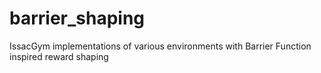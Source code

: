 # barrier_shaping
IssacGym implementations of various environments with Barrier Function inspired reward shaping
